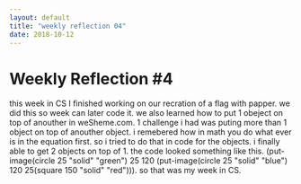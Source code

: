 ```yaml
---
layout: default
title: "weekly reflection 04"
date: 2018-10-12
---
```

<h1> Weekly Reflection #4 </h1>
<p>this week in CS I finished working on our recration of a flag with papper. we did this so week can later code it. we also learned how to put 1 obeject on top of anouther in weSheme.com. 1 challenge i had was puting more than 1 object on top of anouther object. i remebered how in math you do what ever is in the equation first. so i tried to do that in code for the objects. i finally able to get 2 objects on top of 1. the code looked something like this. (put-image(circle 25 "solid" "green") 25 120 (put-image(circle 25 "solid" "blue") 120 25(square 150 "solid" "red"))). so that was my week in CS.</p>
